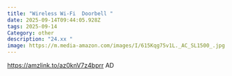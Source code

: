 ```yaml
---
title: "Wireless Wi-Fi  Doorbell "
date: 2025-09-14T09:44:05.928Z
tags: 2025-09-14
Category: other
description: "24.xx "
image: https://m.media-amazon.com/images/I/615Kqg75v1L._AC_SL1500_.jpg
---
```

https://amzlink.to/az0knV7z4bprr
AD